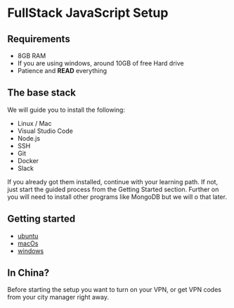 # FullStack JavaScript Setup

## Requirements

- 8GB RAM
- If you are using windows, around 10GB of free Hard drive
- Patience and **READ** everything

## The base stack

We will guide you to install the following:

- Linux / Mac
- Visual Studio Code
- Node.js
- SSH
- Git
- Docker
- Slack

If you already got them installed, continue with your learning path. If not, just start the guided process from the Getting Started section. Further on you will need to install other programs like MongoDB but we will o that later.

## Getting started

- [ubuntu](program/frontend/setup/ubuntu.md)
- [macOs](program/frontend/setup/macOs.md)
- [windows](program/frontend/setup/windows.md)

## In China?
Before starting the setup you want to turn on your VPN, or get VPN codes from your city manager right away.